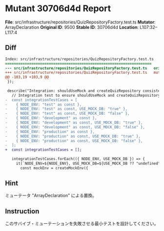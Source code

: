 # Mutant 30706d4d Report

**File**: src/infrastructure/repositories/QuizRepositoryFactory.test.ts
**Mutator**: ArrayDeclaration
**Original ID**: 9500
**Stable ID**: 30706d4d
**Location**: L107:32–L117:4

## Diff

```diff
Index: src/infrastructure/repositories/QuizRepositoryFactory.test.ts
===================================================================
--- src/infrastructure/repositories/QuizRepositoryFactory.test.ts	original
+++ src/infrastructure/repositories/QuizRepositoryFactory.test.ts	mutated #9500
@@ -103,19 +103,9 @@
 });
 
 describe("Integration: shouldUseMock and createQuizRepository consistency", () => {
   // Integration test to ensure shouldUseMock and createQuizRepository are consistent
-  const integrationTestCases = [
-    { NODE_ENV: "test" as const },
-    { NODE_ENV: "test" as const, USE_MOCK_DB: "true" },
-    { NODE_ENV: "test" as const, USE_MOCK_DB: "false" },
-    { NODE_ENV: "development" as const },
-    { NODE_ENV: "development" as const, USE_MOCK_DB: "true" },
-    { NODE_ENV: "development" as const, USE_MOCK_DB: "false" },
-    { NODE_ENV: "production" as const },
-    { NODE_ENV: "production" as const, USE_MOCK_DB: "true" },
-    { NODE_ENV: "production" as const, USE_MOCK_DB: "false" },
-  ];
+  const integrationTestCases = [];
 
   integrationTestCases.forEach(({ NODE_ENV, USE_MOCK_DB }) => {
     it(`NODE_ENV=${NODE_ENV}, USE_MOCK_DB=${USE_MOCK_DB ?? "undefined"}: shouldUseMockとcreateQuizRepositoryの結果が一致する`, () => {
       const mockEnv = createMockEnv({
```

## Hint

ミューテータ "ArrayDeclaration" による置換。

## Instruction

このサバイブ・ミューテーションを失敗させる最小テストを設計してください。

